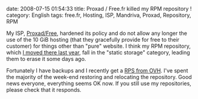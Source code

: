 date: 2008-07-15 01:54:33
title: Proxad / Free.fr killed my RPM repository !
category: English
tags: free.fr, Hosting, ISP, Mandriva, Proxad, Repository, RPM

My ISP, [Proxad/Free](http://free.fr), hardened its policy and do not allow any longer the use of the 10 GiB hosting (that they gracefully provide for free to their customer) for things other than "pure" website. I think my RPM repository, which [I moved there last year](http://kevin.deldycke.com/2007/02/repository-moved-thanks-to-apache-and-301-redirections/), fall in the "static storage" category, leading them to erase it some days ago.

Fortunately I have backups and I recently get a [RPS from OVH](http://www.ovh.co.uk/individual/products/rps1.xml). I've spent the majority of the week-end restoring and relocating the repository. Good news everyone, everything seems OK now. If you still use my repositories, please check that it responds.
